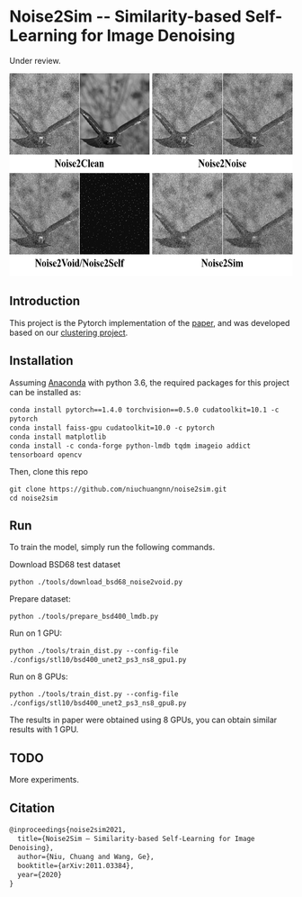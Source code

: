 # Noise2Sim -- Similarity-based Self-Learning for Image Denoising
Under review.

<tr>
<td><img  height="360" src="./figs/training_samples.png"></td>
</tr>

## Introduction
This project is the Pytorch implementation of the [paper](https://arxiv.org/abs/2011.03384), and was developed based on our [clustering project](https://github.com/niuchuangnn/GATCluster).

## Installation
Assuming [Anaconda](https://www.anaconda.com/) with python 3.6, the required packages for this project can be installed as:
```shell script
conda install pytorch==1.4.0 torchvision==0.5.0 cudatoolkit=10.1 -c pytorch
conda install faiss-gpu cudatoolkit=10.0 -c pytorch
conda install matplotlib
conda install -c conda-forge python-lmdb tqdm imageio addict tensorboard opencv
```
Then, clone this repo
```shell script
git clone https://github.com/niuchuangnn/noise2sim.git
cd noise2sim
```

## Run
To train the model, simply run the following commands.

Download BSD68 test dataset

```shell script
python ./tools/download_bsd68_noise2void.py
```
Prepare dataset:
```shell script
python ./tools/prepare_bsd400_lmdb.py
```

Run on 1 GPU:
```shell script
python ./tools/train_dist.py --config-file ./configs/stl10/bsd400_unet2_ps3_ns8_gpu1.py
```
Run on 8 GPUs:
```shell script
python ./tools/train_dist.py --config-file ./configs/stl10/bsd400_unet2_ps3_ns8_gpu8.py
```
The results in paper were obtained using 8 GPUs, you can obtain similar results with 1 GPU.

## TODO
More experiments.

## Citation

```shell
@inproceedings{noise2sim2021,
  title={Noise2Sim – Similarity-based Self-Learning for Image Denoising},
  author={Niu, Chuang and Wang, Ge},
  booktitle={arXiv:2011.03384},
  year={2020}
}
```
